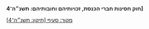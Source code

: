 **חוק חסינות חברי הכנסת, זכויותיהם וחובותיהם: תשנ״ה־4]**

[מקור: סעיף [תיקון: תשנ״ה־4]](https://he.wikisource.org/wiki/%D7%97%D7%95%D7%A7-%D7%99%D7%A1%D7%95%D7%93:_%D7%94%D7%9B%D7%A0%D7%A1%D7%AA#%D7%A1%D7%A2%D7%99%D7%A3_[תיקון)